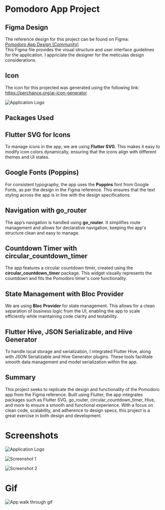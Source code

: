 # Pomodoro App Project

## Figma Design
The reference design for this project can be found on Figma:  
[Pomodoro App Design (Community)](https://www.figma.com/design/kNYnHKfN6Pw5UAUZCw6soJ/Pomodoro-App-Design-(Community)?m=auto&t=cYytujP1HgpJ78DQ-6)  
This Figma file provides the visual structure and user interface guidelines for the application. I appriciate the designer for the meticulas design considerations.

## Icon 
The icon for this projected was generated using the following link:
https://perchance.org/ai-icon-generator

![Application Logo](assets/images/pomodoro_icon.jpeg)


## Packages Used
## Flutter SVG for Icons
To manage icons in the app, we are using **Flutter SVG**. This makes it easy to modify icon colors dynamically, ensuring that the icons align with different themes and UI states.

## Google Fonts (Poppins)
For consistent typography, the app uses the **Poppins** font from Google Fonts, as per the design in the Figma reference. This ensures that the text styling across the app is in line with the design specifications.

## Navigation with go_router
The app’s navigation is handled using **go_router**. It simplifies route management and allows for declarative navigation, keeping the app's structure clean and easy to manage.

## Countdown Timer with circular_countdown_timer
The app features a circular countdown timer, created using the **circular_countdown_timer** package. This widget visually represents the countdown and fits the Pomodoro timer's core functionality.

## State Management with Bloc Provider
We are using **Bloc Provider** for state management. This allows for a clean separation of business logic from the UI, enabling the app to scale efficiently while maintaining code clarity and testability.

## Flutter Hive, JSON Serializable, and Hive Generator
To handle local storage and serialization, I integrated Flutter Hive, along with JSON Serializable and Hive Generator plugins. These tools facilitate smooth data management and model serialization within the app.

## Summary
This project seeks to replicate the design and functionality of the Pomodoro app from the Figma reference. Built using Flutter, the app integrates packages such as Flutter SVG, go_router, circular_countdown_timer, Hive, and more to ensure a smooth and functional experience. With a focus on clean code, scalability, and adherence to design specs, this project is a great exercise in both design and development.

# Screenshots

![Application Logo](assets/images/pomodoro_icon.jpeg)

![Screenshot 1](assets/images/home.jpeg)

![Screenshot 2](assets/images/settings.jpeg)

# Gif
![App walk through gif](assets/images/pmomodoro_app.gif)


